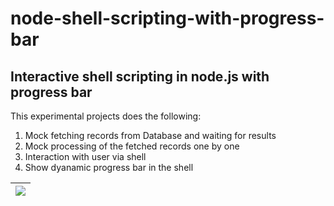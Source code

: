 # node-shell-scripting-with-progress-bar
<h2>Interactive shell scripting in node.js with progress bar</h2>

This experimental projects does the following:

1. Mock fetching records from Database and waiting for results
2. Mock processing of the fetched records one by one
3. Interaction with user via shell
4. Show dyanamic progress bar in the shell

|![](https://github.com/asimeet/node-shell-scripting-with-progress-bar/blob/main/progress-bar-shell.gif)|
|----------------------------------------------------------------|

